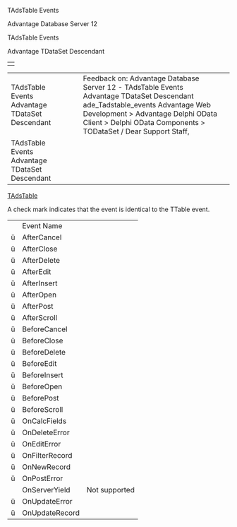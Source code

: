 TAdsTable Events




Advantage Database Server 12  

TAdsTable Events

Advantage TDataSet Descendant

|  |
| --- |
|  |

|  |  |  |  |  |
| --- | --- | --- | --- | --- |
| TAdsTable Events  Advantage TDataSet Descendant |  |  | Feedback on: Advantage Database Server 12 - TAdsTable Events Advantage TDataSet Descendant ade\_Tadstable\_events Advantage Web Development > Advantage Delphi OData Client > Delphi OData Components > TODataSet / Dear Support Staff, |  |
| TAdsTable Events  Advantage TDataSet Descendant |  |  |  |  |

[TAdsTable](ade_tadstable_7.htm)

A check mark indicates that the event is identical to the TTable event.

|  |  |  |
| --- | --- | --- |
|  | Event Name |  |
| ü | AfterCancel |  |
| ü | AfterClose |  |
| ü | AfterDelete |  |
| ü | AfterEdit |  |
| ü | AfterInsert |  |
| ü | AfterOpen |  |
| ü | AfterPost |  |
| ü | AfterScroll |  |
| ü | BeforeCancel |  |
| ü | BeforeClose |  |
| ü | BeforeDelete |  |
| ü | BeforeEdit |  |
| ü | BeforeInsert |  |
| ü | BeforeOpen |  |
| ü | BeforePost |  |
| ü | BeforeScroll |  |
| ü | OnCalcFields |  |
| ü | OnDeleteError |  |
| ü | OnEditError |  |
| ü | OnFilterRecord |  |
| ü | OnNewRecord |  |
| ü | OnPostError |  |
|  | OnServerYield | Not supported |
| ü | OnUpdateError |  |
| ü | OnUpdateRecord |  |